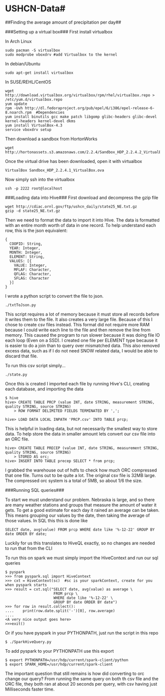 # USHCN-Data#
##Finding the average amount of precipitation per day##

###Setting up a virtual box###
First install virtualbox

In Arch Linux

    sudo pacman -S virtualbox
    sudo modprobe vboxdrv #add Virtualbox to the kernel
In debian/Ubuntu

    sudo apt-get install virtualbox 
In SUSE/REHL/CentOS

    wget http://download.virtualbox.org/virtualbox/rpm/rhel/virtualbox.repo > /etc/yum.d/virtualbox.repo
    yum update
    rpm -Uvh http://dl.fedoraproject.org/pub/epel/6/i386/epel-release-6-8.noarch.rpm  #Dependencies
    yum install binutils gcc make patch libgomp glibc-headers glibc-devel kernel-headers kernel-devel dkms
    yum install VirtualBox-4.3
    service vboxdrv setup

Then download a sandbox from HortonWorks

    wget http://hortonassets.s3.amazonaws.com/2.2.4/Sandbox_HDP_2.2.4.2_VirtualBox.ova
Once the virtual drive has been downloaded, open it with virtualbox

    VirtualBox Sandbox_HDP_2.2.4.1_VirtualBox.ova
Now simply ssh into the virtualbox

    ssh -p 2222 root@localhost
    
###Loading data into Hive###
First download and decompress the gzip file

    wget http://cdiac.ornl.gov/ftp/ushcn_daily/state25_NE.txt.gz
    gzip -d state25_NE.txt.gz
Then we need to format the data to import it into Hive.
The data is formatted with an entire month worth of data in one record.
To help understand each row, this is the json equivalent:

    {
      COOPID: String,
      YEAR: Integer,
      MONTH: Integer,
      ELEMENT: String,
      VALUES: [{
        VALUE: Integer,
        MFLAF: Character,
        QFLAG: Character,
        SFLAG: Character
      }]
    }
I wrote a python script to convert the file to json.

    ./txtToJson.py
This script requires a lot of memory because it must store all records before it writes them to the file. It also creates a very large file. Because of this I chose to create csv files instead.  This format did not require more RAM because I could write each line to the file and then remove the line from memory. This caused the program to run slower because it was doing file IO each loop (Even on a SSD). I created one file per ELEMENT type because it is easier to do a join than to query over mismatched data.  This also removed excess data, such as if I do not need SNOW related data, I would be able to discard that file.

To run this csv script simply...

    ./state.py

Once this is created I imported each file by running Hive's CLI, creating each database, and importing the data

    $ hive
    hive> CREATE TABLE PRCP (value INT, date STRING, measurement STRING, quality STRING, source STRING) 
        > ROW FORMAT DELIMITED FIELDS TERMINATED BY ',';
        
    hive> LOAD DATA LOCAL INPATH 'PRCP.csv' INTO TABLE prcp; 

This is helpful in loading data, but not necessarily the smallest way to store data.  To help store the data in smaller amount lets convert our csv file into an ORC file.

    hive> CREATE TABLE PRECEP (value INT, date STRING, measurement STRING, quality STRING, source STRING) 
        > STORED AS orc;
    hive> INSERT INTO TABLE precep SELECT * from prcp;
    
I grabbed the warehouse out of hdfs to check how much ORC compressed that one file.  Turns out to be quite a lot.  The original csv file is 32MB large. The compressed orc system is a total of 5MB, so about 1/6 the size.

###Running SQL queries###

To start we must understand our problem.  Nebraska is large, and so there are many weather stations and groups that measure the amount of water it gets.  To get a good estimate for each day it rained an average can be taken. This means grouping our values by the date, then taking the average of those values.  In SQL this this is done like

    SELECT date, avg(value) FROM prcp WHERE date like '%-12-22' GROUP BY date ORDER BY date;
Luckily for us this translates to HiveQL exactly, so no changes are needed to run that from the CLI

To run this on spark we must simply import the HiveContext and run our sql queries

    $ pyspark
    >>> from pyspark.sql import HiveContext
    >>> cxt = HiveContext(sc)  #sc is your sparkContext, create for you when pyspark starts
    >>> result = cxt.sql("SELECT date, avg(value) as average \
                          FROM prcp \
                          WHERE date like '%-12-22' \
                          GROUP BY date ORDER BY date")
    >>> for row in result.collect():
    ....    print(row.date.split('-')[0], row.average)
    ....
    <A very nice output goes here>
    >>>exit()
Or if you have pyspark in your PYTHONPATH, just run the script in this repo

    $ ./SparkHiveQuery.py
    
To add pyspark to your PYTHONPATH use this export

    $ export PYTHONPATH=/usr/hdp/current/spark-client/python
    $ export SPARK_HOME=/usr/hdp/current/spark-client
The important question that still remains is how did converting to orc change our query?  From running the same query on both th csv file and the ORC file, they both ran at about 20 seconds per query, with csv having just Milliseconds faster time.
